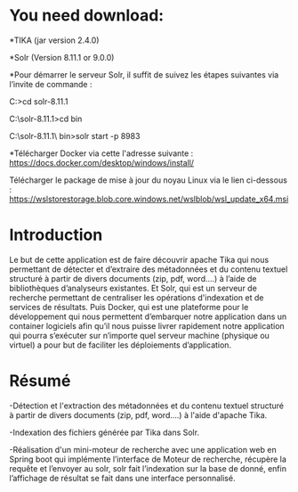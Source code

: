 # You need download:

*TIKA (jar version 2.4.0)

*Solr (Version 8.11.1 or 9.0.0)

*Pour démarrer le serveur Solr, il suffit de suivez les étapes suivantes via l’invite de commande :

C:\>cd solr-8.11.1 

C:\solr-8.11.1>cd bin 

C:\solr-8.11.1\ bin>solr start -p 8983

*Télécharger Docker via cette l'adresse suivante :
https://docs.docker.com/desktop/windows/install/

Télécharger le package de mise à jour du noyau Linux via le lien ci-dessous : https://wslstorestorage.blob.core.windows.net/wslblob/wsl_update_x64.msi

# Introduction

Le but de cette application est de faire découvrir apache Tika qui nous permettant de détecter et d’extraire des métadonnées et du contenu textuel structuré à partir de divers documents (zip, pdf, word….) à l’aide de bibliothèques d’analyseurs existantes.
Et Solr, qui est un serveur de recherche permettant de centraliser les opérations d'indexation et de services de résultats. 
Puis Docker, qui est une plateforme pour le développement qui nous permettent d’embarquer notre application dans un container logiciels afin qu’il nous puisse livrer rapidement notre application qui pourra s’exécuter sur n’importe quel serveur machine (physique ou virtuel) a pour but de faciliter les déploiements d’application.

# Résumé

-Détection et l'extraction des métadonnées et du contenu textuel structuré à partir de divers documents (zip, pdf, word….) à l'aide d'apache Tika.

-Indexation des fichiers générée par Tika dans Solr.

-Réalisation d'un mini-moteur de recherche avec une application web en Spring boot qui implémente l’interface de Moteur de recherche, récupère la requête et l’envoyer au solr, solr fait l’indexation sur la base de donné, enfin l’affichage de résultat se fait dans une interface personnalisé.

